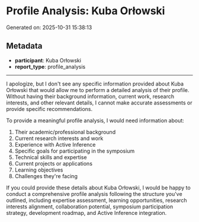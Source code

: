 # Profile Analysis: Kuba Orłowski

Generated on: 2025-10-31 15:38:13

## Metadata

- **participant**: Kuba Orłowski
- **report_type**: profile_analysis

---

I apologize, but I don't see any specific information provided about Kuba Orłowski that would allow me to perform a detailed analysis of their profile. Without having their background information, current work, research interests, and other relevant details, I cannot make accurate assessments or provide specific recommendations.

To provide a meaningful profile analysis, I would need information about:

1. Their academic/professional background
2. Current research interests and work
3. Experience with Active Inference
4. Specific goals for participating in the symposium
5. Technical skills and expertise
6. Current projects or applications
7. Learning objectives
8. Challenges they're facing

If you could provide these details about Kuba Orłowski, I would be happy to conduct a comprehensive profile analysis following the structure you've outlined, including expertise assessment, learning opportunities, research interests alignment, collaboration potential, symposium participation strategy, development roadmap, and Active Inference integration.
